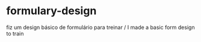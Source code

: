 # formulary-design
fiz um design básico de formulário para treinar / I made a basic form design to train
